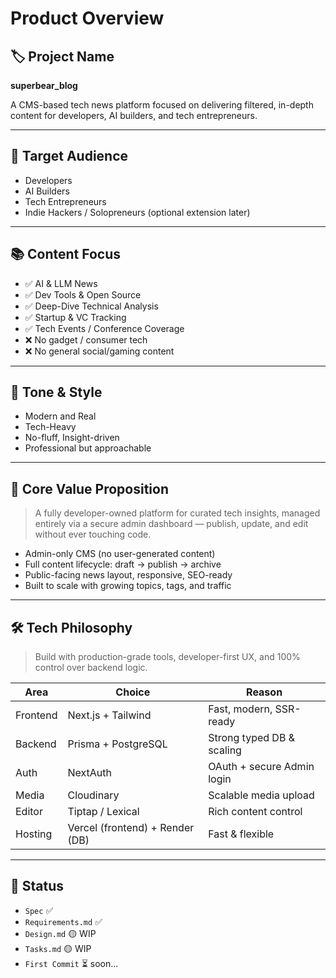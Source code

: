 # Product Overview

## 🏷 Project Name
**superbear_blog**

A CMS-based tech news platform focused on delivering filtered, in-depth content for developers, AI builders, and tech entrepreneurs.

---

## 🎯 Target Audience
- Developers
- AI Builders  
- Tech Entrepreneurs
- Indie Hackers / Solopreneurs (optional extension later)

---

## 📚 Content Focus
- ✅ AI & LLM News
- ✅ Dev Tools & Open Source
- ✅ Deep-Dive Technical Analysis
- ✅ Startup & VC Tracking
- ✅ Tech Events / Conference Coverage
- ❌ No gadget / consumer tech
- ❌ No general social/gaming content

---

## 🧠 Tone & Style
- Modern and Real
- Tech-Heavy
- No-fluff, Insight-driven
- Professional but approachable

---

## 🔑 Core Value Proposition
> A fully developer-owned platform for curated tech insights, managed entirely via a secure admin dashboard — publish, update, and edit without ever touching code.

- Admin-only CMS (no user-generated content)
- Full content lifecycle: draft → publish → archive
- Public-facing news layout, responsive, SEO-ready
- Built to scale with growing topics, tags, and traffic

---

## 🛠️ Tech Philosophy
> Build with production-grade tools, developer-first UX, and 100% control over backend logic.

| Area        | Choice              | Reason                        |
|-------------|---------------------|-------------------------------|
| Frontend    | Next.js + Tailwind  | Fast, modern, SSR-ready       |
| Backend     | Prisma + PostgreSQL | Strong typed DB & scaling     |
| Auth        | NextAuth            | OAuth + secure Admin login    |
| Media       | Cloudinary          | Scalable media upload         |
| Editor      | Tiptap / Lexical    | Rich content control          |
| Hosting     | Vercel (frontend) + Render (DB) | Fast & flexible |

---

## 📌 Status
- `Spec` ✅
- `Requirements.md` ✅
- `Design.md` 🟡 WIP
- `Tasks.md` 🟡 WIP
- `First Commit` ⏳ soon...


